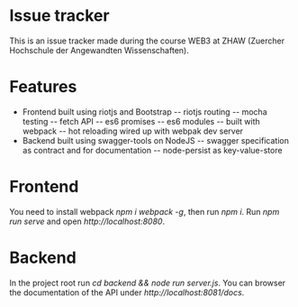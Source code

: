 # Issue tracker 
This is an issue tracker made during the course WEB3 at ZHAW (Zuercher Hochschule der Angewandten Wissenschaften).

# Features
- Frontend built using riotjs and Bootstrap
-- riotjs routing
-- mocha testing
-- fetch API 
-- es6 promises
-- es6 modules
-- built with webpack
-- hot reloading wired up with webpak dev server
- Backend built using swagger-tools on NodeJS
-- swagger specification as contract and for documentation
-- node-persist as key-value-store  

# Frontend
You need to install webpack *npm i webpack -g*, then run *npm i*. 
Run *npm run serve* and open *http://localhost:8080*.

# Backend
In the project root run *cd backend && node run server.js*. You can browser the documentation of the API under *http://localhost:8081/docs*.
